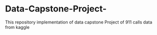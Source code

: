# Data-Capstone-Project-
This repository implementation of data capstone Project of 911 calls data  from kaggle 
